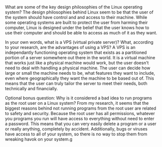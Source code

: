 What are some of the key design philosophies of the Linux operating system?
The design philosophies behind Linux seem to be that the user of the system should have control and and access to their machine. While some operating systems are built to protect the user from harming their computer, Linux is designed under the belief that the user knows how to use their computer and should be able to access as much of it as they want.

In your own words, what is a VPS (virtual private server)? What, according to your research, are the advantages of using a VPS?
A VPS is an independantly functioning operating system that exists as a partitioned portion of a server somewhere out there in the world. It is a virtual machine that works just like a physical machine would work, but the user doesn't need to deal with handling a physical machine. The user can decide how large or small the machine needs to be, what features they want to include, even where geographically they want the machine to be based out of. This means that the user can truly tailor the server to meet their needs, both technically and financially.

Optional bonus question: Why is it considered a bad idea to run programs as the root user on a Linux system?
From my research, it seems that the biggest reasons behind not running programs from the root user are related to safety and security. Because the root user has all permissions, whatever you programs you run will have access to everything without need to enter a password. This means that you can very easily delete a program or a user or really anything, completely by accident. Additionally, bugs or viruses have access to all of your system, so there is no way to stop them from wreaking havok on your system.g